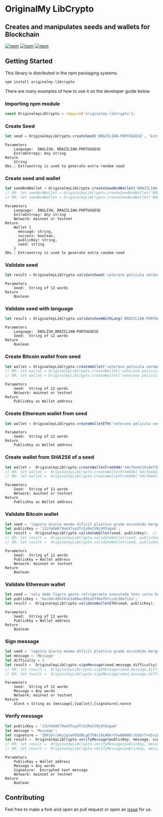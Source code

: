 # OriginalMy LibCrypto

## Creates and manipulates seeds and wallets for Blockchain

[![npm](https://img.shields.io/npm/v/originalmy-libcrypto.svg)](https://www.npmjs.com/package/originalmy-libcrypto)
[![npm](https://img.shields.io/npm/dt/originalmy-libcrypto.svg)](https://www.npmjs.com/package/originalmy-libcrypto)
[![npm](https://img.shields.io/npm/l/originalmy-libcrypto.svg)](https://www.npmjs.com/package/originalmy-libcrypto)

## Getting Started

This library is distributed in the npm packaging systems.

```sh
npm install originalmy-libcrypto
```

There are many examples of how to use it on the developer guide below.

### Importing npm module

```javascript
const OriginalmyLibCrypto = require('originalmy-libcrypto');
```

### Create Seed

```javascript
let seed = OriginalmyLibCrypto.createSeed('BRAZILIAN-PORTUGUESE', 'ExtraEntropy');
```

```text
Parameters
    Language:  ENGLISH, BRAZILIAN-PORTUGUESE
    ExtraEntropy: Any string
Return
    String
Obs.: Extraentroy is used to generate extra random seed
```

### Create seed and wallet

```javascript
let seedAndWallet = OriginalmyLibCrypto.createSeedAndWallet('BRAZILIAN-PORTUGUESE', 'ExtraEntropy'); // MAINNET
// OR: let seedAndWallet = OriginalmyLibCrypto.createSeedAndWallet('BRAZILIAN-PORTUGUESE', 'ExtraEntropy', 'mainnet'); // MAINNET
// OR: let seedAndWallet = OriginalmyLibCrypto.createSeedAndWallet('BRAZILIAN-PORTUGUESE', 'ExtraEntropy', 'testnet'); // TESTNET
```

```text
Parameters
    Language:  ENGLISH, BRAZILIAN-PORTUGUESE
    ExtraEntropy: Any string
    Network: mainnet or testnet
Return
    Wallet {
      message: string,
      success: boolean,
      publicKey: string,
      seed: string
    }
Obs.: Extraentroy is used to generate extra random seed
```

### Validate seed

```javascript
let result = OriginalmyLibCrypto.validateSeed('veterano pelicula verdadeiro cambalhota curso poeta coisa balanco patife companhia governo regra');
```

```text
Parameters
    Seed:  String of 12 words
Return
    Boolean
```

### Validate seed with language

```javascript
let result = OriginalmyLibCrypto.validateSeedWithLang('BRAZILIAN-PORTUGUESE','veterano pelicula verdadeiro cambalhota curso poeta coisa balanco patife companhia governo regra');
```

```text
Parameters
    Language:  ENGLISH,BRAZILIAN-PORTUGUESE
    Seed:  String of 12 words
Return
    Boolean
```

### Create Bitcoin wallet from seed

```javascript
let wallet = OriginalmyLibCrypto.createWallet('veterano pelicula verdadeiro cambalhota curso poeta coisa balanco patife companhia governo regra'); // MAINNET
// OR: let wallet = OriginalmyLibCrypto.createWallet('veterano pelicula verdadeiro cambalhota curso poeta coisa balanco patife companhia governo regra', 'mainnet'); // MAINNET
// OR: let wallet = OriginalmyLibCrypto.createWallet('veterano pelicula verdadeiro cambalhota curso poeta coisa balanco patife companhia governo regra', 'testnet'); // TESTNET
```

```text
Parameters
    Seed:  String of 12 words
    Network: mainnet or testnet
Return
    PublicKey as Wallet address
```

### Create Ethereum wallet from seed

```javascript
let wallet = OriginalmyLibCrypto.createWalletETH('veterano pelicula verdadeiro cambalhota curso poeta coisa balanco patife companhia governo regra');
```

```text
Parameters
    Seed:  String of 12 words
Return
    PublicKey as Wallet address
```

### Create wallet from SHA256 of a seed

```javascript
let wallet =  OriginalmyLibCrypto.createWalletFromSHA('44cfbe4215c8ef38a2e02c2b1870d4d57902f78a581e5e3974b548ba90a7661b'); // MAINNET
// OR: let wallet =  OriginalmyLibCrypto.createWalletFromSHA('44cfbe4215c8ef38a2e02c2b1870d4d57902f78a581e5e3974b548ba90a7661b', 'mainnet'); // MAINNET
// OR: let wallet =  OriginalmyLibCrypto.createWalletFromSHA('44cfbe4215c8ef38a2e02c2b1870d4d57902f78a581e5e3974b548ba90a7661b', 'testnet'); // TESTNET
```

```text
Parameters
    Seed:  String of 12 words
    Network: mainnet or testnet
Return
    PublicKey as Wallet address
```

### Validate Bitcoin wallet

```javascript
let seed = 'lagosta diario mesmo dificil plastico grade escondido mergulho acolher remeter areia herdar';
let publicKey = '1JLFmGH679akX7uyUTcGzRoCVNjdYUagaA';
let result =  OriginalmyLibCrypto.validateWallet(seed, publicKey);  // MAINNET
// OR: let result =  OriginalmyLibCrypto.validateWallet(seed, publicKey, 'mainnet'); // MAINNET
// OR: let result =  OriginalmyLibCrypto.validateWallet(seed, publicKey, 'testnet'); // TESTNET
```

```text
Parameters
    Seed:  String of 12 words
    PublicKey = Wallet address
    Network: mainnet or testnet
Return
    Boolean
```

### Validate Ethereum wallet

```javascript
let seed = 'vela dedo figura gasto refrigerante executado teto carta busca habilitado acordo forte';
let publicKey = '0xc64c49b741e1ddbec891a5f9bef67ccdc30af12a';
let result =  OriginalmyLibCrypto.validateWalletETH(seed, publicKey);  // MAINNET
```

```text
Parameters
    Seed:  String of 12 words
    PublicKey = Wallet address
Return
    Boolean
```

### Sign message

```javascript
let seed = 'lagosta diario mesmo dificil plastico grade escondido mergulho acolher remeter areia herdar';
let message = 'Message'
let difficulty = 5
let result =  OriginalmyLibCrypto.signMessage(seed,message,difficulty); // MAINNET
// OR: let result =  OriginalmyLibCrypto.signMessage(seed,message,difficulty, 'mainnet'); // MAINNET
// OR: let result =  OriginalmyLibCrypto.signMessage(seed,message,difficulty, 'testnet'); // TESTNET
```

```text
Parameters
    Seed:  String of 12 words
    Message = Any words
    Network: mainnet or testnet
Return
    block = String as [message];[wallet];[signature];nonce
```

### Verify message

```javascript
let publicKey = '1JLFmGH679akX7uyUTcGzRoCVNjdYUagaA'
let message = 'Message';
let signature = 'IDPyblrXKujgcw4fQXBLgEThNs18LWOkrVYwA8WOQrJUSGrT+mIuiL17aWm72GcMO4SsK24j/vZXl5mAj5tPQIc=';
let result =  OriginalmyLibCrypto.verifyMessage(publicKey, message, signature); // MAINNET
// OR: let result =  OriginalmyLibCrypto.verifyMessage(publicKey, message, signature, 'mainnet'); // MAINNET
// OR: let result =  OriginalmyLibCrypto.verifyMessage(publicKey, message, signature, 'testnet'); // TESTNET
```

```text
Parameters
    PublicKey = Wallet address
    Message = Any words
    Signature:  Encrypted text message
    Network: mainnet or testnet
Return
    Boolean
```

## Contributing

Feel free to make a fork and open an pull request or open an [issue](https://github.com/OriginalMy/originalmy-libcrypto/issues/new) for us.
